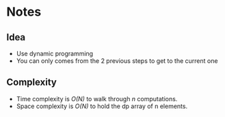 # Notes

## Idea
* Use dynamic programming
* You can only comes from the 2 previous steps to get to the current one

## Complexity
* Time complexity is *O(N)* to walk through *n* computations.
* Space complexity is *O(N)* to hold the dp array of n elements.
